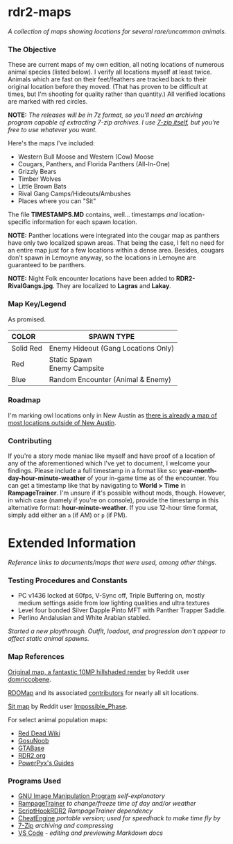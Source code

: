 # rdr2-maps
*A collection of maps showing locations for several rare/uncommon animals.*

### The Objective

These are current maps of my own edition, all noting locations of numerous animal species (listed below). I verify all locations myself at least twice. Animals which are fast on their feet/feathers are tracked back to their original location before they moved. (That has proven to be difficult at times, but I'm shooting for quality rather than quantity.) All verified locations are marked with red circles.

**NOTE:** *The releases will be in 7z format, so you'll need an archiving program capable of extracting 7-zip archives. I use [7-zip itself](https://www.7-zip.org/), but you're free to use whatever you want.*

Here's the maps I've included:

- Western Bull Moose and Western (Cow) Moose
- Cougars, Panthers, and Florida Panthers (All-In-One)
- Grizzly Bears
- Timber Wolves
- Little Brown Bats
- Rival Gang Camps/Hideouts/Ambushes
- Places where you can "Sit"

The file **TIMESTAMPS.MD** contains, well... timestamps *and* location-specific information for each spawn location.

**NOTE:** Panther locations were integrated into the cougar map as panthers have only two localized spawn areas. That being the case, I felt no need for an entire map just for a few locations within a dense area. Besides, cougars don't spawn in Lemoyne anyway, so the locations in Lemoyne are guaranteed to be panthers.

**NOTE:** Night Folk encounter locations have been added to **RDR2-RivalGangs.jpg**. They are localized to **Lagras** and **Lakay**.

### Map Key/Legend

As promised.

COLOR | SPAWN TYPE
:--- | ---
Solid Red | Enemy Hideout (Gang Locations Only)
Red | Static Spawn<br>Enemy Campsite
Blue | Random Encounter (Animal & Enemy)

### Roadmap

I'm marking owl locations only in New Austin as [there is already a map of most locations outside of New Austin](https://static.wikia.nocookie.net/reddeadredemption/images/d/d4/Owl_habitats_-_Red_Dead_2.png).

### Contributing

If you're a story mode maniac like myself and have proof of a location of any of the aforementioned which I've yet to document, I welcome your findings. Please include a full timestamp in a format like so: **year-month-day-hour-minute-weather** of your in-game time as of the encounter. You can get a timestamp like that by navigating to **World > Time** in **RampageTrainer**. I'm unsure if it's possible without mods, though. However, in which case (namely if you're on console), provide the timestamp in this alternative format: **hour-minute-weather**. If you use 12-hour time format, simply add either an `a` (if AM) or `p` (if PM).

# Extended Information

*Reference links to documents/maps that were used, among other things.*

### Testing Procedures and Constants

- PC v1436 locked at 60fps, V-Sync off, Triple Buffering on, mostly medium settings aside from low lighting qualities and ultra textures
- Level four bonded Silver Dapple Pinto MFT with Panther Trapper Saddle.
- Perlino Andalusian and White Arabian stabled.

*Started a new playthrough. Outfit, loadout, and progression don't appear to affect static animal spawns.*

### Map References

[Original map, a fantastic 10MP hillshaded render](https://www.reddit.com/r/reddeadredemption/comments/gimo7v/10mp_rdr2_game_map_redux_enhanced_with_hillshaded/) by Reddit user [domriccobene](https://www.reddit.com/user/domriccobene/).

[RDOMap](https://jeanropke.github.io/RDOMap/) and its associated [contributors](https://github.com/jeanropke/RDOMap/blob/master/CONTRIBUTORS.md) for nearly all sit locations.

[Sit map](https://www.reddit.com/r/RedDeadOnline/comments/bzv17m/for_those_of_you_who_like_to_stay_classy_even/) by Reddit user [Impossible_Phase](https://www.reddit.com/user/Impossible_Phase/).

For select animal population maps:
- [Red Dead Wiki](https://reddead.fandom.com/)
- [GosuNoob](https://www.gosunoob.com/red-dead-redemption-2/)
- [GTABase](https://gtabase.com/)
- [RDR2.org](https://rdr2.org/)
- [PowerPyx's Guides](https://www.powerpyx.com/red-dead-redemption-2-all-animal-locations-zoologist-skin-deep/)

### Programs Used

- [GNU Image Manipulation Program](https://www.gimp.org/) *self-explanatory*
- [RampageTrainer](https://www.nexusmods.com/reddeadredemption2/mods/233) *to change/freeze time of day and/or weather*
- [ScriptHookRDR2](https://www.dev-c.com/rdr2/scripthookrdr2/) *RampageTrainer dependency*
- [CheatEngine](https://www.cheatengine.org/download/CheatEngine7.2_MissingSetup.rar) *portable version; used for speedhack to make time fly by*
- [7-Zip](https://www.7-zip.org/) *archiving and compressing*
- [VS Code](https://code.visualstudio.com/) - *editing and previewing Markdown docs*
